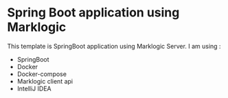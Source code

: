 # Spring Boot application using Marklogic
This template is SpringBoot application using Marklogic Server. I am using :
- SpringBoot
- Docker
- Docker-compose
- Marklogic client api
- IntelliJ IDEA

